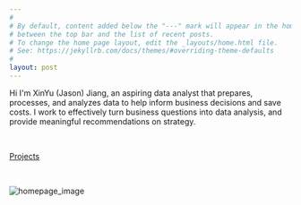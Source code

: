 ```yaml
---
#
# By default, content added below the "---" mark will appear in the home page
# between the top bar and the list of recent posts.
# To change the home page layout, edit the _layouts/home.html file.
# See: https://jekyllrb.com/docs/themes/#overriding-theme-defaults
#
layout: post
---
```

Hi I'm XinYu (Jason) Jiang, an aspiring data analyst that prepares, processes, and analyzes data to help inform business decisions and save costs. I work to effectively turn business questions into data analysis, and provide meaningful recommendations on strategy.

<br>

[Projects](/projects/projects_home.md)

<br>

![homepage_image](https://banner2.cleanpng.com/20180530/clg/kisspng-data-science-business-analytics-big-data-network-data-5b0f12a177f504.8544074915277144654914.jpg)
